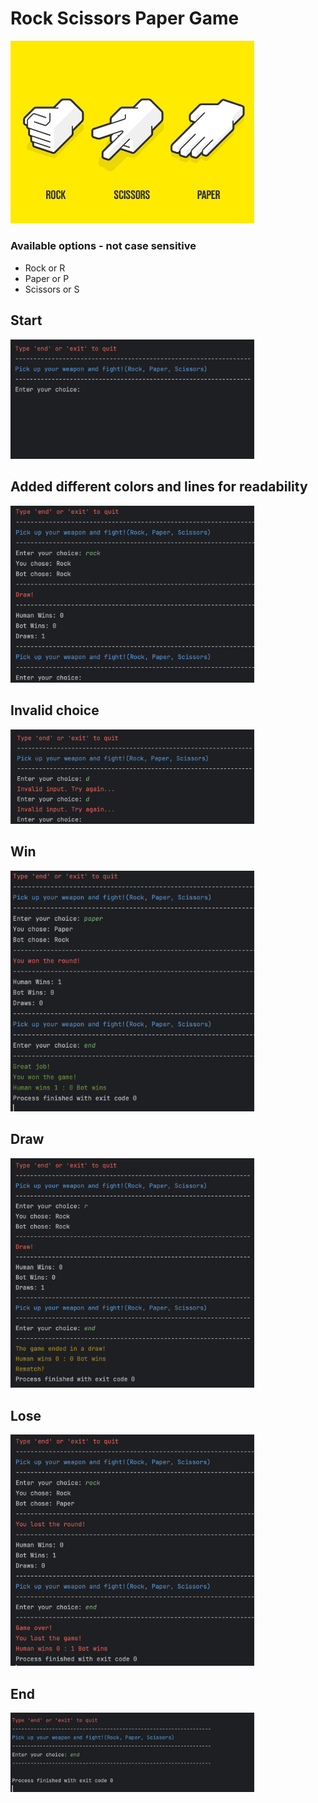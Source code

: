 # Rock Scissors Paper Game
<img
  src="/documentation/Rock Paper Scissors.jpeg"
  alt="Alt text"
  title="Optional title"
  style="display: inline-block; margin: auto; width: 390px; height: auto;">

### Available options - not case sensitive

+ Rock or R 
+ Paper or P
+ Scissors or S

## Start 

<img
  src="/documentation/Start .png"
  alt="Alt text"
  title="Optional title"
  style="display: inline-block; margin: auto; width: 390px; height: auto;">

## Added different colors and lines for readability

<img
  src="/documentation/Printing in different colors .png"
  alt="Alt text"
  title="Optional title"
  style="display: inline-block; margin: auto; width: 390px; height: auto;">

## Invalid choice 

<img
  src="/documentation/invalid.png"
  alt="Alt text"
  title="Optional title"
  style="display: inline-block; margin: auto; width: 390px; height: auto;">

## Win 

<img
  src="/documentation/win.png"
  alt="Alt text"
  title="Optional title"
  style="display: inline-block; margin: auto; width: 390px; height: auto;">

## Draw 

<img
  src="/documentation/Draww.png"
  alt="Alt text"
  title="Optional title"
  style="display: inline-block; margin: auto; width: 390px; height: auto;">

## Lose 

<img
  src="/documentation/lose.png"
  alt="Alt text"
  title="Optional title"
  style="display: inline-block; margin: auto; width: 390px; height: auto;">

## End

<img
  src="/documentation/enD.png"
  alt="Alt text"
  title="Optional title"
  style="display: inline-block; margin: auto; width: 390px; height: auto;">


